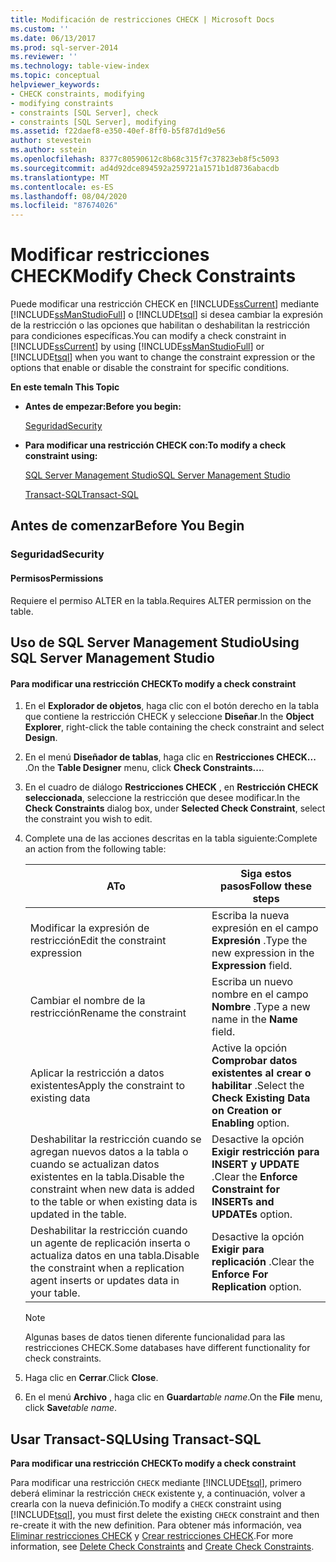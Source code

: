 ```yaml
---
title: Modificación de restricciones CHECK | Microsoft Docs
ms.custom: ''
ms.date: 06/13/2017
ms.prod: sql-server-2014
ms.reviewer: ''
ms.technology: table-view-index
ms.topic: conceptual
helpviewer_keywords:
- CHECK constraints, modifying
- modifying constraints
- constraints [SQL Server], check
- constraints [SQL Server], modifying
ms.assetid: f22daef8-e350-40ef-8ff0-b5f87d1d9e56
author: stevestein
ms.author: sstein
ms.openlocfilehash: 8377c80590612c8b68c315f7c37823eb8f5c5093
ms.sourcegitcommit: ad4d92dce894592a259721a1571b1d8736abacdb
ms.translationtype: MT
ms.contentlocale: es-ES
ms.lasthandoff: 08/04/2020
ms.locfileid: "87674026"
---
```

# <a name="modify-check-constraints"></a><span data-ttu-id="46f76-102">Modificar restricciones CHECK</span><span class="sxs-lookup"><span data-stu-id="46f76-102">Modify Check Constraints</span></span>
  <span data-ttu-id="46f76-103">Puede modificar una restricción CHECK en [!INCLUDE[ssCurrent](../../includes/sscurrent-md.md)] mediante [!INCLUDE[ssManStudioFull](../../includes/ssmanstudiofull-md.md)] o [!INCLUDE[tsql](../../includes/tsql-md.md)] si desea cambiar la expresión de la restricción o las opciones que habilitan o deshabilitan la restricción para condiciones específicas.</span><span class="sxs-lookup"><span data-stu-id="46f76-103">You can modify a check constraint in [!INCLUDE[ssCurrent](../../includes/sscurrent-md.md)] by using [!INCLUDE[ssManStudioFull](../../includes/ssmanstudiofull-md.md)] or [!INCLUDE[tsql](../../includes/tsql-md.md)] when you want to change the constraint expression or the options that enable or disable the constraint for specific conditions.</span></span>  
  
 <span data-ttu-id="46f76-104">**En este tema**</span><span class="sxs-lookup"><span data-stu-id="46f76-104">**In This Topic**</span></span>  
  
-   <span data-ttu-id="46f76-105">**Antes de empezar:**</span><span class="sxs-lookup"><span data-stu-id="46f76-105">**Before you begin:**</span></span>  
  
     [<span data-ttu-id="46f76-106">Seguridad</span><span class="sxs-lookup"><span data-stu-id="46f76-106">Security</span></span>](#Security)  
  
-   <span data-ttu-id="46f76-107">**Para modificar una restricción CHECK con:**</span><span class="sxs-lookup"><span data-stu-id="46f76-107">**To modify a check constraint using:**</span></span>  
  
     [<span data-ttu-id="46f76-108">SQL Server Management Studio</span><span class="sxs-lookup"><span data-stu-id="46f76-108">SQL Server Management Studio</span></span>](#SSMSProcedure)  
  
     [<span data-ttu-id="46f76-109">Transact-SQL</span><span class="sxs-lookup"><span data-stu-id="46f76-109">Transact-SQL</span></span>](#TsqlProcedure)  
  
##  <a name="before-you-begin"></a><a name="BeforeYouBegin"></a> <span data-ttu-id="46f76-110">Antes de comenzar</span><span class="sxs-lookup"><span data-stu-id="46f76-110">Before You Begin</span></span>  
  
###  <a name="security"></a><a name="Security"></a> <span data-ttu-id="46f76-111">Seguridad</span><span class="sxs-lookup"><span data-stu-id="46f76-111">Security</span></span>  
  
####  <a name="permissions"></a><a name="Permissions"></a> <span data-ttu-id="46f76-112">Permisos</span><span class="sxs-lookup"><span data-stu-id="46f76-112">Permissions</span></span>  
 <span data-ttu-id="46f76-113">Requiere el permiso ALTER en la tabla.</span><span class="sxs-lookup"><span data-stu-id="46f76-113">Requires ALTER permission on the table.</span></span>  
  
##  <a name="using-sql-server-management-studio"></a><a name="SSMSProcedure"></a> <span data-ttu-id="46f76-114">Uso de SQL Server Management Studio</span><span class="sxs-lookup"><span data-stu-id="46f76-114">Using SQL Server Management Studio</span></span>  
  
#### <a name="to-modify-a-check-constraint"></a><span data-ttu-id="46f76-115">Para modificar una restricción CHECK</span><span class="sxs-lookup"><span data-stu-id="46f76-115">To modify a check constraint</span></span>  
  
1.  <span data-ttu-id="46f76-116">En el **Explorador de objetos**, haga clic con el botón derecho en la tabla que contiene la restricción CHECK y seleccione **Diseñar**.</span><span class="sxs-lookup"><span data-stu-id="46f76-116">In the **Object Explorer**, right-click the table containing the check constraint and select **Design**.</span></span>  
  
2.  <span data-ttu-id="46f76-117">En el menú **Diseñador de tablas**, haga clic en **Restricciones CHECK...** .</span><span class="sxs-lookup"><span data-stu-id="46f76-117">On the **Table Designer** menu, click **Check Constraints...**.</span></span>  
  
3.  <span data-ttu-id="46f76-118">En el cuadro de diálogo **Restricciones CHECK** , en **Restricción CHECK seleccionada**, seleccione la restricción que desee modificar.</span><span class="sxs-lookup"><span data-stu-id="46f76-118">In the **Check Constraints** dialog box, under **Selected Check Constraint**, select the constraint you wish to edit.</span></span>  
  
4.  <span data-ttu-id="46f76-119">Complete una de las acciones descritas en la tabla siguiente:</span><span class="sxs-lookup"><span data-stu-id="46f76-119">Complete an action from the following table:</span></span>  
  
    |<span data-ttu-id="46f76-120">A</span><span class="sxs-lookup"><span data-stu-id="46f76-120">To</span></span>|<span data-ttu-id="46f76-121">Siga estos pasos</span><span class="sxs-lookup"><span data-stu-id="46f76-121">Follow these steps</span></span>|  
    |--------|------------------------|  
    |<span data-ttu-id="46f76-122">Modificar la expresión de restricción</span><span class="sxs-lookup"><span data-stu-id="46f76-122">Edit the constraint expression</span></span>|<span data-ttu-id="46f76-123">Escriba la nueva expresión en el campo **Expresión** .</span><span class="sxs-lookup"><span data-stu-id="46f76-123">Type the new expression in the **Expression** field.</span></span>|  
    |<span data-ttu-id="46f76-124">Cambiar el nombre de la restricción</span><span class="sxs-lookup"><span data-stu-id="46f76-124">Rename the constraint</span></span>|<span data-ttu-id="46f76-125">Escriba un nuevo nombre en el campo **Nombre** .</span><span class="sxs-lookup"><span data-stu-id="46f76-125">Type a new name in the **Name** field.</span></span>|  
    |<span data-ttu-id="46f76-126">Aplicar la restricción a datos existentes</span><span class="sxs-lookup"><span data-stu-id="46f76-126">Apply the constraint to existing data</span></span>|<span data-ttu-id="46f76-127">Active la opción **Comprobar datos existentes al crear o habilitar** .</span><span class="sxs-lookup"><span data-stu-id="46f76-127">Select the **Check Existing Data on Creation or Enabling** option.</span></span>|  
    |<span data-ttu-id="46f76-128">Deshabilitar la restricción cuando se agregan nuevos datos a la tabla o cuando se actualizan datos existentes en la tabla.</span><span class="sxs-lookup"><span data-stu-id="46f76-128">Disable the constraint when new data is added to the table or when existing data is updated in the table.</span></span>|<span data-ttu-id="46f76-129">Desactive la opción **Exigir restricción para INSERT y UPDATE** .</span><span class="sxs-lookup"><span data-stu-id="46f76-129">Clear the **Enforce Constraint for INSERTs and UPDATEs** option.</span></span>|  
    |<span data-ttu-id="46f76-130">Deshabilitar la restricción cuando un agente de replicación inserta o actualiza datos en una tabla.</span><span class="sxs-lookup"><span data-stu-id="46f76-130">Disable the constraint when a replication agent inserts or updates data in your table.</span></span>|<span data-ttu-id="46f76-131">Desactive la opción **Exigir para replicación** .</span><span class="sxs-lookup"><span data-stu-id="46f76-131">Clear the **Enforce For Replication** option.</span></span>|  
  
    > [!NOTE]  
    >  <span data-ttu-id="46f76-132">Algunas bases de datos tienen diferente funcionalidad para las restricciones CHECK.</span><span class="sxs-lookup"><span data-stu-id="46f76-132">Some databases have different functionality for check constraints.</span></span>  
  
5.  <span data-ttu-id="46f76-133">Haga clic en **Cerrar**.</span><span class="sxs-lookup"><span data-stu-id="46f76-133">Click **Close**.</span></span>  
  
6.  <span data-ttu-id="46f76-134">En el menú **Archivo** , haga clic en **Guardar**_table name_.</span><span class="sxs-lookup"><span data-stu-id="46f76-134">On the **File** menu, click **Save**_table name_.</span></span>  
  
##  <a name="using-transact-sql"></a><a name="TsqlProcedure"></a> <span data-ttu-id="46f76-135">Usar Transact-SQL</span><span class="sxs-lookup"><span data-stu-id="46f76-135">Using Transact-SQL</span></span>  
 <span data-ttu-id="46f76-136">**Para modificar una restricción CHECK**</span><span class="sxs-lookup"><span data-stu-id="46f76-136">**To modify a check constraint**</span></span>  
  
 <span data-ttu-id="46f76-137">Para modificar una restricción `CHECK` mediante [!INCLUDE[tsql](../../includes/tsql-md.md)], primero deberá eliminar la restricción `CHECK` existente y, a continuación, volver a crearla con la nueva definición.</span><span class="sxs-lookup"><span data-stu-id="46f76-137">To modify a `CHECK` constraint using [!INCLUDE[tsql](../../includes/tsql-md.md)], you must first delete the existing `CHECK` constraint and then re-create it with the new definition.</span></span> <span data-ttu-id="46f76-138">Para obtener más información, vea [Eliminar restricciones CHECK](delete-check-constraints.md) y [Crear restricciones CHECK](create-check-constraints.md).</span><span class="sxs-lookup"><span data-stu-id="46f76-138">For more information, see [Delete Check Constraints](delete-check-constraints.md) and [Create Check Constraints](create-check-constraints.md).</span></span>  
  
###  <a name="TsqlExample"></a>  
